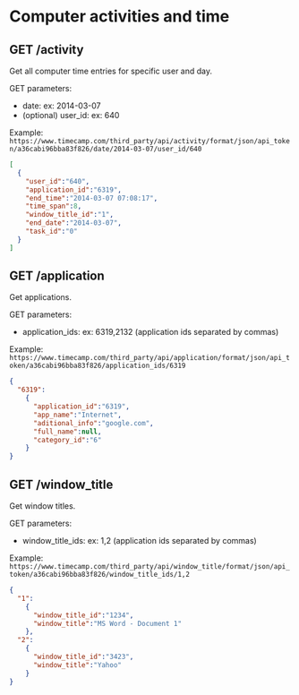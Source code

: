 Computer activities and time
======

GET /activity
----------

Get all computer time entries for specific user and day.

GET parameters:
* date: ex: 2014-03-07
* (optional) user_id: ex: 640

Example:
`https://www.timecamp.com/third_party/api/activity/format/json/api_token/a36cabi96bba83f826/date/2014-03-07/user_id/640`

```json
[
  {
    "user_id":"640",
    "application_id":"6319",
    "end_time":"2014-03-07 07:08:17",
    "time_span":8,
    "window_title_id":"1",
    "end_date":"2014-03-07",
    "task_id":"0"
  }
]
```

GET /application
----------

Get applications.

GET parameters:
* application_ids: ex: 6319,2132 (application ids separated by commas)

Example:
`https://www.timecamp.com/third_party/api/application/format/json/api_token/a36cabi96bba83f826/application_ids/6319`

```json
{
  "6319":
    {
      "application_id":"6319",
      "app_name":"Internet",
      "aditional_info":"google.com",
      "full_name":null,
      "category_id":"6"
    }
}
```

GET /window_title
----------

Get window titles.

GET parameters:
* window_title_ids: ex: 1,2 (application ids separated by commas)

Example:
`https://www.timecamp.com/third_party/api/window_title/format/json/api_token/a36cabi96bba83f826/window_title_ids/1,2`

```json
{
  "1":
    {
      "window_title_id":"1234",
      "window_title":"MS Word - Document 1"
    },
  "2":
    {
      "window_title_id":"3423",
      "window_title":"Yahoo"
    }
}
```

